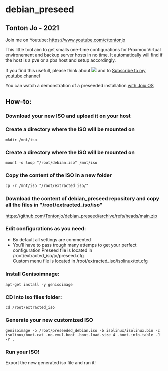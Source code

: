 # debian_preseed

## Tonton Jo - 2021
Join me on Youtube: https://www.youtube.com/c/tontonjo

This little tool aim to get smalls one-time configurations for Proxmox Virtual environement and backup server hosts in no time.
It automatically will find if the host is a pve or a pbs host and setup accordingly.

If you find this usefull, please think about
<a href="https://www.buymeacoffee.com/tontonjo"><img src="https://www.buymeacoffee.com/assets/img/custom_images/orange_img.png"></a>
and to [Subscribe to my youtube channel](http://youtube.com/channel/UCnED3K6K5FDUp-x_8rwpsZw?sub_confirmation=1)

You can watch a demonstration of a preseeded installation [with Joix OS](https://www.youtube.com/watch?v=XqYi9IQea68) 

## How-to:  
### Download your new ISO and upload it on your host  
### Create a directory where the ISO will be mounted on  
```shell
mkdir /mnt/iso
```
### Create a directory where the ISO will be mounted on  
```shell
mount -o loop "/root/debian.iso" /mnt/iso
```
### Copy the content of the ISO in a new folder  
```shell
cp -r /mnt/iso "/root/extracted_iso/"
```
### Download the content of debian_preseed repository and copy all the files in "/root/extracted_iso/iso"
https://github.com/Tontonjo/debian_preseed/archive/refs/heads/main.zip

### Edit configurations as you need:  
- By default all settings are commented
- You'll have to pass trough many attemps to get your perfect configuration
Preseed file is located in /root/extracted_iso/jo/preseed.cfg  
Custom menu file is located in /root/extracted_iso/isolinux/txt.cfg  

### Install Genisoimnage:  
```shell
apt-get install -y genisoimage
```  
### CD into iso files folder:  
```shell
cd /root/extracted_iso
```  
### Generate your new customized ISO  
```shell
genisoimage -o /root/preseeded_debian.iso -b isolinux/isolinux.bin -c isolinux/boot.cat -no-emul-boot -boot-load-size 4 -boot-info-table -J -r .
```

### Run your ISO!
Export the new generated iso file and run it!

